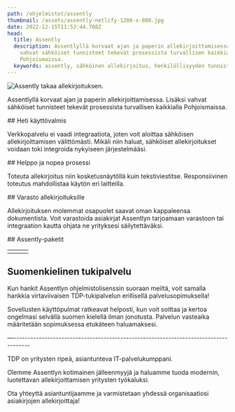 ```yaml
---
path: /ohjelmistot/assently
thumbnail: /assets/assently-netlify-1280-x-800.jpg
date: 2022-12-15T11:53:44.708Z
head:
  title: Assently
  description: Assentlyllä korvaat ajan ja paperin allekirjoittamisessa. Lisäksi
    vahvat sähköiset tunnisteet tekevät prosessista turvallisen kaikkialla
    Pohjoismaissa.
  keywords: assently, sähköinen allekirjoitus, henkilöllisyyden tunnistus
---
```

![Assently takaa allekirjoituksen.](/assets/assently-netlify-1280-x-800.jpg)


Assentlyllä korvaat ajan ja paperin allekirjoittamisessa. Lisäksi vahvat sähköiset tunnisteet tekevät prosessista turvallisen kaikkialla Pohjoismaissa.

#﻿# Heti käyttövalmis

Verkkopalvelu ei vaadi integraatiota, joten voit aloittaa sähköisen allekirjoittamisen välittömästi. Mikäli niin haluat, sähköiset allekirjoitukset voidaan toki integroida nykyiseen järjestelmääsi.

#﻿# Helppo ja nopea prosessi

Toteuta allekirjoitus niin kosketusnäytöllä kuin tekstiviestitse. Responsiivinen toteutus mahdollistaa käytön eri laitteilla.

#﻿# Varasto allekirjoituksille

Allekirjoituksen molemmat osapuolet saavat oman kappaleensa dokumentista. Voit varastoida asiakirjat Assentlyn tarjoamaan varastoon tai integraation kautta ohjata ne yrityksesi säilytettäväksi.

#﻿# Assently-paketit



|     |     |     |
| --- | --- | --- |
|     |     |     |


## Suomenkielinen tukipalvelu
Kun hankit Assentlyn ohjelmistolisenssin suoraan meiltä, voit samalla hankkia virtaviivaisen TDP-tukipalvelun erillisellä palvelusopimuksella!

Sovellusten käyttöpulmat ratkeavat helposti, kun voit soittaa ja kertoa ongelmasi selvällä suomen kielellä ilman jonotusta. Palvelun vasteaika määritetään sopimuksessa etukäteen haluamaksesi.



—------------------------------------------------------------------------------------

TDP on yritysten ripeä, asiantunteva IT-palvelukumppani. 

Olemme Assentlyn kotimainen jälleenmyyjä ja haluamme tuoda modernin, luotettavan allekirjoittamisen yritysten työkaluksi.

Ota yhteyttä asiantuntijaamme ja varmistetaan yhdessä organisaatiosi asiakirjojen allekirjoittaja!
